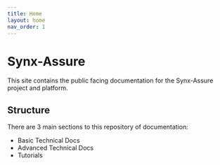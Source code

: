 ```yaml
---
title: Home
layout: home
nav_order: 1
---
```


# Synx-Assure

This site contains the public facing documentation for the Synx-Assure project and platform.

## Structure

There are 3 main sections to this repository of documentation:

- Basic Technical Docs
- Advanced Technical Docs
- Tutorials